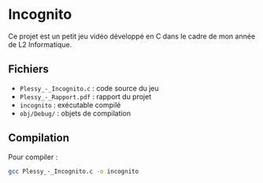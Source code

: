 # Incognito

Ce projet est un petit jeu vidéo développé en C dans le cadre de mon année de L2 Informatique.

## Fichiers
- `Plessy_-_Incognito.c` : code source du jeu
- `Plessy_-_Rapport.pdf` : rapport du projet
- `incognito` : exécutable compilé
- `obj/Debug/` : objets de compilation

## Compilation

Pour compiler :

```bash
gcc Plessy_-_Incognito.c -o incognito
